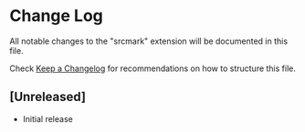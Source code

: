# Change Log

All notable changes to the "srcmark" extension will be documented in this file.

Check [Keep a Changelog](http://keepachangelog.com/) for recommendations on how to structure this file.

## [Unreleased]

- Initial release